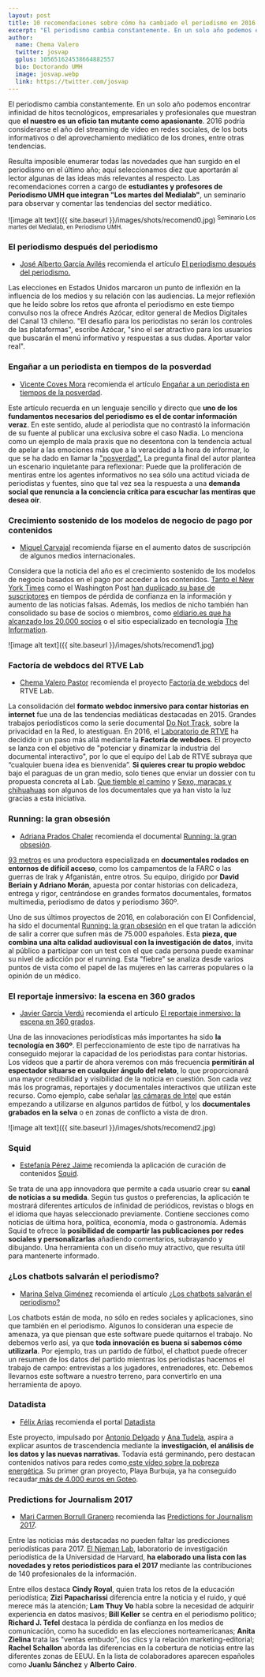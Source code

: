 ```yaml
---
layout: post
title: 10 recomendaciones sobre cómo ha cambiado el periodismo en 2016
excerpt: "El periodismo cambia constantemente. En un solo año podemos encontrar infinidad de hitos tecnológicos, empresariales y profesionales que muestran que el nuestro es un oficio tan mutante como apasionante. 2016 podría considerarse el año del streaming de vídeo en redes sociales, de los bots informativos o del aprovechamiento mediático de los drones, entre otras tendencias."
author:
  name: Chema Valero
  twitter: josvap
  gplus: 105651624538664882557 
  bio: Doctorando UMH
  image: josvap.webp
  link: https://twitter.com/josvap
---
```

El periodismo cambia constantemente. En un solo año podemos encontrar infinidad de hitos tecnológicos, empresariales y profesionales que muestran que **el nuestro es un oficio tan mutante como apasionante**. 2016 podría considerarse el año del streaming de vídeo en redes sociales, de los bots informativos o del aprovechamiento mediático de los drones, entre otras tendencias.

Resulta imposible enumerar todas las novedades que han surgido en el periodismo en el último año; aquí seleccionamos diez que aportarán al lector algunas de las ideas más relevantes al respecto. Las recomendaciones corren a cargo de **estudiantes y profesores de Periodismo UMH que integran "Los martes del Medialab"**, un seminario para observar y comentar las tendencias del sector mediático.

![image alt text]({{ site.baseurl }}/images/shots/recomend0.jpg)<sup> Seminario Los martes del Medialab, en Periodismo UMH.

### El periodismo después del periodismo

- [José Alberto García Avilés](https://twitter.com/jagaraviles) recomienda el artículo [El periodismo después del periodismo.](http://www.puroperiodismo.cl/?p=27752)

Las elecciones en Estados Unidos marcaron un punto de inflexión en la influencia de los medios y su relación con las audiencias. La mejor reflexión que he leído sobre los retos que afronta el periodismo en este tiempo convulso nos la ofrece Andrés Azócar, editor general de Medios Digitales del Canal 13 chileno. "El desafío para los periodistas no serán los controles de las plataformas", escribe Azócar, "sino el ser atractivo para los usuarios que buscarán el menú informativo y respuestas a sus dudas. Aportar valor real". 

### Engañar a un periodista en tiempos de la posverdad

- [Vicente Coves Mora](https://twitter.com/Vcoves09) recomienda el artículo [Engañar a un periodista en tiempos de la posverdad](http://www.lainformacion.com/espana/Enganar-periodista-tiempos-posverdad_0_979402135.html).

Este artículo recuerda en un lenguaje sencillo y directo que **uno de los fundamentos necesarios del periodismo es el de contar información veraz**. En este sentido, alude al periodista que no contrastó la información de su fuente al publicar una exclusiva sobre el caso Nadia. Lo menciona como un ejemplo de mala praxis que no desentona con la tendencia actual de apelar a las emociones más que a la veracidad a la hora de informar, lo que se ha dado en llamar la ["posverdad".](http://internacional.elpais.com/internacional/2016/11/16/actualidad/1479316268_308549.html) La pregunta final del autor plantea un escenario inquietante para reflexionar: Puede que la proliferación de mentiras entre los agentes informativos no sea sólo una actitud viciada de periodistas y fuentes, sino que tal vez sea la respuesta a una **demanda social que renuncia a la conciencia crítica para escuchar las mentiras que desea oír**.

### Crecimiento sostenido de los modelos de negocio de pago por contenidos

- [Miguel Carvajal](https://twitter.com/mcarvajal_) recomienda fijarse en el aumento datos de suscripción de algunos medios internacionales.

Considera que la noticia del año es el crecimiento sostenido de los modelos de negocio basados en el pago por acceder a los contenidos. [Tanto el New York Times](http://www.politico.com/media/story/2016/12/behind-the-times-surge-to-25-million-subscribers-004876) como el Washington Post [han duplicado su base de suscriptores](http://digiday.com/publishers/washington-post-grew-digital-subscriptions-145-percent/) en tiempos de pérdida de confianza en la información y aumento de las noticias falsas. Además, los medios de nicho también han consolidado su base de socios o miembros, como [eldiario.es que ha alcanzado los 20.000 socios](http://www.eldiario.es/escolar/20000-socios-eldiarioes_6_590800959.html) o el sitio especializado en tecnología [The Information](http://talkingbiznews.com/1/tech-site-the-information-to-add-new-products/).

![image alt text]({{ site.baseurl }}/images/shots/recomend1.jpg)

### Factoría de webdocs del RTVE Lab

- [Chema Valero Pastor](http://www.twitter.com/josvap) recomienda el proyecto [Factoría de webdocs](http://lab.rtve.es/las-claves/que-es-factoria-webdocs-2016-12-13/) del RTVE Lab.

La consolidación del **formato webdoc inmersivo para contar historias en internet** fue una de las tendencias mediáticas destacadas en 2015. Grandes trabajos periodísticos como la serie documental [Do Not Track](https://donottrack-doc.com/en/), sobre la privacidad en la Red, lo atestiguan. En 2016, el [Laboratorio de RTVE](http://www.rtve.es/lab/) ha decidido ir un paso más allá mediante la **Factoría de webdocs**. El proyecto se lanza con el objetivo de "potenciar y dinamizar la industria del documental interactivo", por lo que el equipo del Lab de RTVE subraya que “cualquier buena idea es bienvenida”. **Si quieres crear tu propio webdoc** bajo el paraguas de un gran medio, solo tienes que enviar un dossier con tu propuesta concreta al Lab. [Que tiemble el camino](http://lab.rtve.es/webdocs/parkinson-que-tiemble-el-camino/) y [Sexo, maracas y chihuahuas](http://lab.rtve.es/webdocs/xavier-cugat/#/) son algunos de los documentales que ya han visto la luz gracias a esta iniciativa.

### Running: la gran obsesión

- [Adriana Prados Chaler](https://twitter.com/AdrianaPrados) recomienda el documental [Running: la gran obsesión](http://www.elconfidencial.com/alma-corazon-vida/running/2016-10-01/running-esfuerzo-documental-adiccion_1268857/).

[93 metros](http://93metros.com/blog/project/el-confidencial-y-93-metros-llevan-la-fiebre-del-running-a-atresmedia/) es una productora especializada en **documentales rodados en entornos de difícil acceso**, como los campamentos de la FARC o las guerras de Irak y Afganistán, entre otros. Su equipo, dirigido por **David Beriain y Adriano Morán**, apuesta por contar historias con delicadeza, entrega y rigor, centrándose en grandes formatos documentales, formatos multimedia, periodismo de datos y periodismo 360º.

Uno de sus últimos proyectos de 2016, en colaboración con El Confidencial, ha sido el documental [Running: la gran obsesión](http://www.elconfidencial.com/alma-corazon-vida/running/2016-10-01/running-esfuerzo-documental-adiccion_1268857/) en el que tratan la adicción de salir a correr que sufren más de 75.000 españoles. Esta **pieza, que combina una alta calidad audiovisual con la investigación de datos**, invita al público a participar con un test con el que cada persona puede examinar su nivel de adicción por el running. Esta "fiebre" se analiza desde varios puntos de vista como el papel de las mujeres en las carreras populares o la opinión de un médico.

### El reportaje inmersivo: la escena en 360 grados

- [Javier García Verdú](https://twitter.com/JaviGa_25) recomienda el artículo [El reportaje inmersivo: la escena en 360 grados](http://blogs.lavanguardia.com/elcuartobit/el-reportaje-inmersivo-la-escena-en-360-grados).

Una de las innovaciones periodísticas más importantes ha sido **la tecnología en 360º**. El perfeccionamiento de este tipo de narrativas ha conseguido mejorar la capacidad de los periodistas para contar historias. Los vídeos que a partir de ahora veremos con más frecuencia **permitirán al espectador situarse en cualquier ángulo del relato**, lo que proporcionará una mayor credibilidad y visibilidad de la noticia en cuestión.  Son cada vez más los programas, reportajes y documentales interactivos que utilizan este recurso. Como ejemplo, cabe señalar [las cámaras de Intel](https://www.xataka.com/fotografia-y-video/asi-funciona-el-sistema-de-camaras-que-nos-permitira-ver-las-jugadas-del-proximo-barca-madrid-a-360-grados) que están empezando a utilizarse en algunos partidos de fútbol, y los **documentales grabados en la selva** o en zonas de conflicto a vista de dron. 

![image alt text]({{ site.baseurl }}/images/shots/recomend2.jpg)

### Squid

- [Estefanía Pérez Jaime](https://twitter.com/Estefaniaprz) recomienda la aplicación de curación de contenidos [Squid](http://squidapp.co/es/).

Se trata de una app innovadora que permite a cada usuario crear su **canal de noticias a su medida**. Según tus gustos o preferencias, la aplicación te mostrará diferentes artículos de infinidad de periódicos, revistas o blogs en el idioma que hayas seleccionado previamente. Contiene secciones como noticias de última hora, política, economía, moda o gastronomía. Además Squid te ofrece la **posibilidad de compartir las publicaciones por redes sociales y personalizarlas** añadiendo comentarios, subrayando y dibujando. Una herramienta con un diseño muy atractivo, que resulta útil para mantenerte informado.

### ¿Los chatbots salvarán el periodismo?

- [Marina Selva Giménez](https://twitter.com/MarinaPipas) recomienda el artículo [¿Los chatbots salvarán el periodismo?](http://miquelpellicer.com/2016/06/chatbots-periodismo-facebook/)

Los chatbots están de moda, no sólo en redes sociales y aplicaciones, sino que también en el periodismo. Algunos lo consideran una especie de amenaza, ya que piensan que este software puede quitarnos el trabajo. No debemos verlo así, ya que **toda innovación es buena si sabemos cómo utilizarla**. Por ejemplo, tras un partido de fútbol, el chatbot puede ofrecer un resumen de los datos del partido mientras los periodistas hacemos el trabajo de campo: entrevistas a los jugadores, entrenadores, etc. Debemos llevarnos este software a nuestro terreno, para convertirlo en una herramienta de apoyo.

### Datadista

- [Félix Arias](https://twitter.com/flxarias) recomienda el portal [Datadista](https://www.datadista.com/)

Este proyecto, impulsado por [Antonio Delgado](https://twitter.com/adelgado) y [Ana Tudela](https://twitter.com/latule), aspira a explicar asuntos de trascendencia mediante la **investigación, el análisis de los datos y las nuevas narrativas**. Todavía está germinando, pero destacan contenidos nativos para redes como[ este vídeo sobre la pobreza energética](https://twitter.com/datadista/status/800263117598965760). Su primer gran proyecto, Playa Burbuja, ya ha conseguido recaudar[ más de 4.000 euros en Goteo](https://www.goteo.org/project/playa-burbuja).

### Predictions for Journalism 2017

- [Mari Carmen Borrull Granero](https://twitter.com/MamenBor) recomienda las [Predictions for Journalism 2017](http://www.niemanlab.org/collection/predictions-2017/).

Entre las noticias más destacadas no pueden faltar las predicciones periodísticas para 2017. [El Nieman Lab](http://www.niemanlab.org/), laboratorio de investigación periodística de la Universidad de Harvard, **ha elaborado una lista con las novedades y retos periodísticos para el 2017** mediante las contribuciones de 140 profesionales de la información.

Entre ellos destaca **Cindy Royal**, quien trata los retos de la educación periodística; **Zizi Papacharissi** diferencia entre la noticia y el ruido, y qué merece más la atención; **Lam Thuy Vo** habla sobre la necesidad de adquirir experiencia en datos masivos; **Bill Keller** se centra en el periodismo político; **Richard J. Tefel** destaca la pérdida de confianza en los medios de comunicación, como ha sucedido en las elecciones norteamericanas; **Anita Zielina** trata las "ventas embudo", los clics y la relación marketing-editorial; **Rachel Schallon** aborda las diferencias en la cobertura de noticias entre las diferentes zonas de EEUU. En la lista de colaboradores aparecen españoles como **Juanlu  Sánchez** y **Alberto Cairo**.

